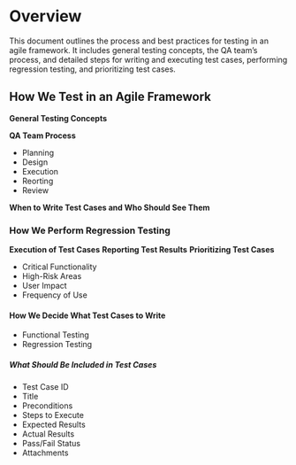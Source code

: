 # Overview
This document outlines the process and best practices for testing in an agile framework. It includes general testing concepts, the QA team’s process, and detailed steps for writing and executing test cases, performing regression testing, and prioritizing test cases.
## How We Test in an Agile Framework

**General Testing Concepts**

**QA Team Process**
- Planning
- Design
- Execution
- Reorting
- Review
  
**When to Write Test Cases and Who Should See Them**

### How We Perform Regression Testing
**Execution of Test Cases**
**Reporting Test Results**
**Prioritizing Test Cases**
- Critical Functionality
- High-Risk Areas
- User Impact
- Frequency of Use

#### How We Decide What Test Cases to Write
- Functional Testing
- Regression Testing

##### What Should Be Included in Test Cases
- Test Case ID
- Title
- Preconditions
- Steps to Execute
- Expected Results
- Actual Results
- Pass/Fail Status
- Attachments
